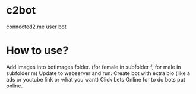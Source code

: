 # c2bot
connected2.me user bot

# How to use?
Add images into botImages folder. (for female in subfolder f, for male in subfolder m)
Update to webserver and run.
Create bot with extra bio (like a ads or youtube link or what you want)
Click Lets Online for to do bots put online.
